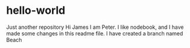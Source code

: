 # hello-world
Just another repository
Hi James
I am Peter. I like nodebook, and I have made some changes in this readme file.
I have created a branch named Beach
